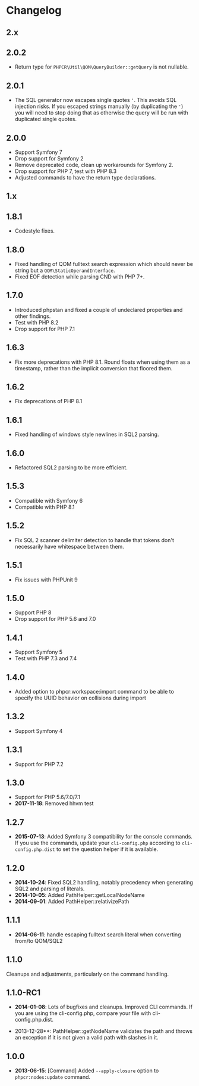 Changelog
=========

2.x
---

2.0.2
-----

* Return type for `PHPCR\Util\QOM\QueryBuilder::getQuery` is not nullable.

2.0.1
-----

* The SQL generator now escapes single quotes `'`. This avoids SQL injection risks. If you escaped
  strings manually (by duplicating the `'`) you will need to stop doing that as otherwise the query
  will be run with duplicated single quotes.

2.0.0
-----

* Support Symfony 7
* Drop support for Symfony 2
* Remove deprecated code, clean up workarounds for Symfony 2.
* Drop support for PHP 7, test with PHP 8.3
* Adjusted commands to have the return type declarations.

1.x
---

1.8.1
-----
* Codestyle fixes.

1.8.0
-----

* Fixed handling of QOM fulltext search expression which should never be string but a `QOM\StaticOperandInterface`.
* Fixed EOF detection while parsing CND with PHP 7+. 

1.7.0
-----

* Introduced phpstan and fixed a couple of undeclared properties and other findings.
* Test with PHP 8.2
* Drop support for PHP 7.1

1.6.3
-----

* Fix more deprecations with PHP 8.1. Round floats when using them as a timestamp, rather than the implicit conversion that floored them.

1.6.2
-----

* Fix deprecations of PHP 8.1

1.6.1
-----

* Fixed handling of windows style newlines in SQL2 parsing.

1.6.0
-----

* Refactored SQL2 parsing to be more efficient.

1.5.3
-----

* Compatible with Symfony 6
* Compatible with PHP 8.1

1.5.2
-----

* Fix SQL 2 scanner delimiter detection to handle that tokens don't necessarily have whitespace between them.

1.5.1
-----

* Fix issues with PHPUnit 9

1.5.0
-----

* Support PHP 8
* Drop support for PHP 5.6 and 7.0

1.4.1
-----

* Support Symfony 5
* Test with PHP 7.3 and 7.4

1.4.0
-----

* Added option to phpcr:workspace:import command to be able to specify the UUID behavior on collisions during import

1.3.2
-----

* Support Symfony 4

1.3.1
-----

* Support for PHP 7.2

1.3.0
-----

* Support for PHP 5.6/7.0/7.1
* **2017-11-18**: Removed hhvm test

1.2.7
-----

* **2015-07-13**: Added Symfony 3 compatibility for the console commands. If you use
  the commands, update your `cli-config.php` according to `cli-config.php.dist` to set
  the question helper if it is available.

1.2.0
-----

* **2014-10-24**: Fixed SQL2 handling, notably precedency when generating SQL2 and parsing of literals.
* **2014-10-05**: Added PathHelper::getLocalNodeName
* **2014-09-01**: Added PathHelper::relativizePath

1.1.1
-----

* **2014-06-11**: handle escaping fulltext search literal when converting from/to QOM/SQL2

1.1.0
-----

Cleanups and adjustments, particularly on the command handling.

1.1.0-RC1
---------

* **2014-01-08**: Lots of bugfixes and cleanups. Improved CLI commands. If you
  are using the cli-config.php, compare your file with cli-config.php.dist.

* 2013-12-28**: PathHelper::getNodeName validates the path and throws an
  exception if it is not given a valid path with slashes in it.

1.0.0
-----

* **2013-06-15**: [Command] Added `--apply-closure` option to `phpcr:nodes:update` command.
